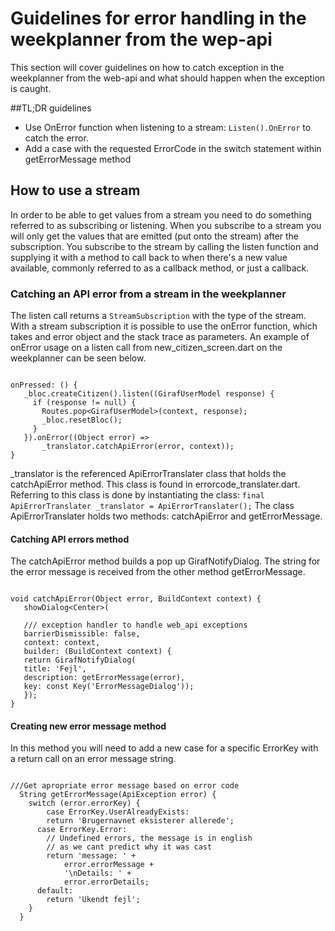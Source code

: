 # Guidelines for error handling in the weekplanner from the wep-api
This section will cover guidelines on how to catch exception in the weekplanner from the web-api and what should happen 
when the exception is caught.

##TL;DR guidelines

* Use OnError function when listening to a stream: ``` Listen().OnError ``` to catch the error.
* Add a case with the requested ErrorCode in the switch statement within getErrorMessage method

## How to use a stream
In order to be able to get values from a stream you need to do something referred to as subscribing or listening.
When you subscribe to a stream you will only get the values that are emitted (put onto the stream)
after the subscription. You subscribe to the stream by calling the listen function and supplying it with a method to 
call back to when there's a new value available, commonly referred to as a callback method, or just a callback.

### Catching an API error from a stream in the weekplanner
The listen call returns a ````StreamSubscription```` with the type of the stream. With a stream subscription
it is possible to use the onError function, which takes and error object and the stack trace as parameters.
An example of onError usage on a listen call from new_citizen_screen.dart on the weekplanner can be seen below.

````

onPressed: () {
   _bloc.createCitizen().listen((GirafUserModel response) {
     if (response != null) {
       Routes.pop<GirafUserModel>(context, response);
       _bloc.resetBloc();
     }
   }).onError((Object error) =>
       _translator.catchApiError(error, context));
}

````

_translator is the referenced ApiErrorTranslater class that holds the catchApiError method.
This class is found in errorcode_translater.dart. Referring to this class is done by instantiating the class:
```` final ApiErrorTranslater _translator = ApiErrorTranslater(); ````
The class ApiErrorTranslater holds two methods: catchApiError and getErrorMessage.

#### Catching API errors method
The catchApiError method builds a pop up GirafNotifyDialog. The string for the error message is received
from the other method getErrorMessage.

```

void catchApiError(Object error, BuildContext context) {
   showDialog<Center>(

   /// exception handler to handle web_api exceptions
   barrierDismissible: false,
   context: context,
   builder: (BuildContext context) {
   return GirafNotifyDialog(
   title: 'Fejl',
   description: getErrorMessage(error),
   key: const Key('ErrorMessageDialog'));
   });
}  

```

#### Creating new error message method
In this method you will need to add a new case for a specific ErrorKey with a return call on an error message string.
````

///Get apropriate error message based on error code
  String getErrorMessage(ApiException error) {
    switch (error.errorKey) {
        case ErrorKey.UserAlreadyExists:
        return 'Brugernavnet eksisterer allerede';
      case ErrorKey.Error:
        // Undefined errors, the message is in english
        // as we cant predict why it was cast
        return 'message: ' +
            error.errorMessage +
            '\nDetails: ' +
            error.errorDetails;
      default:
        return 'Ukendt fejl';
    }
  }

````